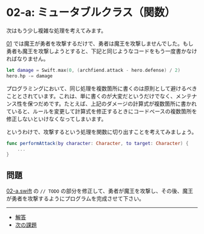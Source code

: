 # 02-a: ミュータブルクラス（関数）

次はもう少し複雑な処理を考えてみます。

[01](01-a.md) では魔王が勇者を攻撃するだけで、勇者は魔王を攻撃しませんでした。もし勇者も魔王を攻撃しようとすると、下記と同じようなコードをもう一度書かなければなりません。

```swift
let damage = Swift.max(0, (archfiend.attack - hero.defense) / 2)
hero.hp -= damage
```

プログラミングにおいて、同じ処理を複数箇所に書くのは原則として避けるべきこととされています。これは、単に書くのが大変だというだけでなく、メンテナンス性を保つだめです。たとえば、上記のダメージの計算式が複数箇所に書かれていると、ルールを変更して計算式を修正するときにコードベースの複数箇所を修正しないといけなくなってしまいます。

というわけで、攻撃するという処理を関数に切り出すことを考えてみましょう。

```swift
func performAttack(by character: Character, to target: Character) {
    ...
}
```

## 問題

[02-a.swift](02-a.swift) の `// TODO` の部分を修正して、勇者が魔王を攻撃し、その後、魔王が勇者を攻撃するようにプログラムを完成させて下さい。

---

- [解答](02-a-answer.swift)
- [次の課題](02-b.md)
